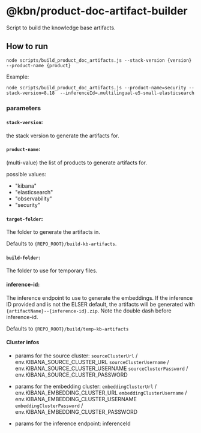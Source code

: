 # @kbn/product-doc-artifact-builder

Script to build the knowledge base artifacts.

## How to run

```
node scripts/build_product_doc_artifacts.js --stack-version {version} --product-name {product}
```

Example:

```
node scripts/build_product_doc_artifacts.js --product-name=security --stack-version=8.18  --inferenceId=.multilingual-e5-small-elasticsearch
```

### parameters

#### `stack-version`:

the stack version to generate the artifacts for.

#### `product-name`:

(multi-value) the list of products to generate artifacts for.

possible values:
- "kibana"
- "elasticsearch"
- "observability"
- "security"

#### `target-folder`:

The folder to generate the artifacts in.

Defaults to `{REPO_ROOT}/build-kb-artifacts`.

#### `build-folder`:

The folder to use for temporary files.

#### inference-id:

The inference endpoint to use to generate the embeddings. If the inference ID provided and is not the ELSER default, the artifacts will be generated with `{artifactName}--{inference-id}.zip`. Note the double dash before inference-id.


Defaults to `{REPO_ROOT}/build/temp-kb-artifacts`

#### Cluster infos

- params for the source cluster:
`sourceClusterUrl` / env.KIBANA_SOURCE_CLUSTER_URL
`sourceClusterUsername` / env.KIBANA_SOURCE_CLUSTER_USERNAME
`sourceClusterPassword` / env.KIBANA_SOURCE_CLUSTER_PASSWORD

- params for the embedding cluster:
`embeddingClusterUrl` / env.KIBANA_EMBEDDING_CLUSTER_URL
`embeddingClusterUsername` / env.KIBANA_EMBEDDING_CLUSTER_USERNAME
`embeddingClusterPassword` / env.KIBANA_EMBEDDING_CLUSTER_PASSWORD

- params for the inference endpoint:
inferenceId
